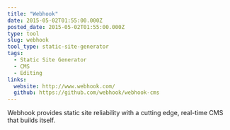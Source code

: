 ```yaml
---
title: "Webhook"
date: 2015-05-02T01:55:00.000Z
posted_date: 2015-05-02T01:55:00.000Z
type: tool
slug: webhook
tool_type: static-site-generator
tags:
  - Static Site Generator
  - CMS
  - Editing
links:
  website: http://www.webhook.com/
  github: https://github.com/webhook/webhook-cms
---
```

Webhook provides static site reliability with a cutting edge, real-time CMS that builds itself.




